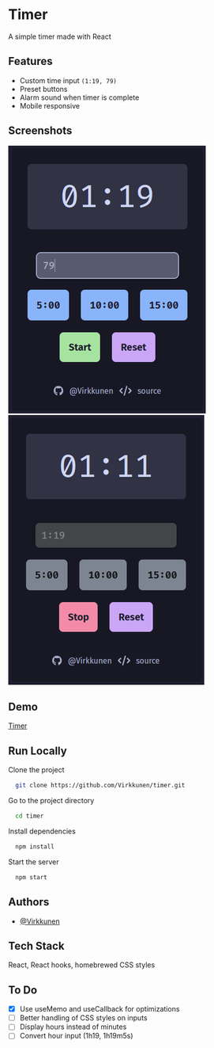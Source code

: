 
# Timer

A simple timer made with React


## Features

- Custom time input `(1:19, 79)`
- Preset buttons 
- Alarm sound when timer is complete
- Mobile responsive


## Screenshots

![Preview 01](./assets/prev01.png)
![Preview 02](./assets/prev02.png)


## Demo

[Timer](https://vrkknn.net/timer)


## Run Locally

Clone the project

```bash
  git clone https://github.com/Virkkunen/timer.git
```

Go to the project directory

```bash
  cd timer
```

Install dependencies

```bash
  npm install
```

Start the server

```bash
  npm start
```


## Authors

- [@Virkkunen](https://www.github.com/Virkkunen)


## Tech Stack

React, React hooks, homebrewed CSS styles


## To Do
- [x] Use useMemo and useCallback for optimizations
- [ ] Better handling of CSS styles on inputs
- [ ] Display hours instead of minutes
- [ ] Convert hour input (1h19, 1h19m5s)
